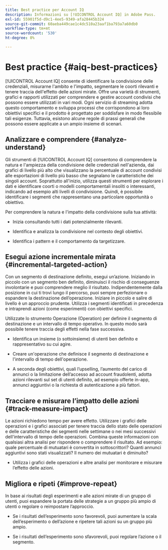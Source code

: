 ```yaml
---
title: Best practice per Account IQ
description: Informazioni su [!UICONTROL Account IQ] in Adobe Pass.
exl-id: 55901f5d-d9c1-4ee5-9349-afa28445b324
source-git-commit: 60aeba449cae1c4dc510a23aaf1ba793a7a60db0
workflow-type: tm+mt
source-wordcount: '530'
ht-degree: 0%

---
```


# Best practice {#aiq-best-practices}

[!UICONTROL Account IQ] consente di identificare la condivisione delle credenziali, misurarne l&#39;ambito e l&#39;impatto, segmentare le coorti rilevanti e tenere traccia dell&#39;effetto delle azioni mirate. Offre una varietà di strumenti, grafici e rapporti utilizzati per comprendere e gestire account condivisi che possono essere utilizzati in vari modi. Ogni servizio di streaming adotta questo comportamento e sviluppa processi che corrispondono ai loro obiettivi specifici e il prodotto è progettato per soddisfare in modo flessibile tali esigenze.  Tuttavia, esistono alcune regole di prassi generali che possono essere applicate a un ampio insieme di scenari.

## Analizzare e comprendere {#analyze-understand}

Gli strumenti di [!UICONTROL Account IQ] consentono di comprendere la natura e l&#39;ampiezza della condivisione delle credenziali nell&#39;azienda, dai grafici di livello più alto che visualizzano la percentuale di account condivisi alle esportazioni di livello più basso che segnalano le caratteristiche dei singoli account. Soprattutto all&#39;inizio, utilizza questi strumenti per esplorare i dati e identificare coorti o modelli comportamentali insoliti o interessanti, indicando ad esempio alti livelli di condivisione. Quindi, è possibile identificare i segmenti che rappresentano una particolare opportunità o obiettivo.

Per comprendere la natura e l&#39;impatto della condivisione sulla tua attività:

* Inizia consultando tutti i dati potenzialmente rilevanti.

* Identifica e analizza la condivisione nel contesto degli obiettivi.

* Identifica i pattern e il comportamento da targetizzare.

## Esegui azione incrementale mirata {#incremental-targeted-action}

Con un segmento di destinazione definito, esegui un’azione. Iniziando in piccolo con un segmento ben definito, diminuisci il rischio di conseguenze involontarie e puoi comprendere meglio il risultato. Indipendentemente dalla posizione in cui ti trovi lungo il percorso, puoi sempre perfezionare o espandere la destinazione dell’operazione.
Iniziare in piccolo e salire di livello è un approccio prudente. Utilizza i segmenti identificati in precedenza e intraprendi azioni (come esperimenti) con obiettivi specifici.

Utilizzate lo strumento Operazione (Operation) per definire il segmento di destinazione e un intervallo di tempo operativo. In questo modo sarà possibile tenere traccia degli effetti nella fase successiva.

* Identifica un insieme (o sottoinsieme) di utenti ben definito e rappresentativo su cui agire.

* Creare un&#39;operazione che definisce il segmento di destinazione e l&#39;intervallo di tempo dell&#39;operazione.

* A seconda degli obiettivi, quali l’upselling, l’aumento del carico di annunci o la limitazione dell’accesso ad account fraudolenti, adotta azioni rilevanti sul set di utenti definito, ad esempio offerte in-app, annunci aggiuntivi o la richiesta di autenticazione a più fattori.

<!--If necessary, gauge the affect [by measuring the impact of actions taken](#track-measure-impact).-->

## Tracciare e misurare l’impatto delle azioni {#track-measure-impact}

Le azioni richiedono tempo per avere effetto. Utilizzare i grafici delle operazioni e i grafici associati per tenere traccia dello stato delle operazioni e delle caratteristiche dei segmenti nelle settimane o nei mesi successivi dell&#39;intervallo di tempo delle operazioni. Combina queste informazioni con qualsiasi altra analisi per rispondere o comprendere il risultato. Ad esempio: quale percentuale di mutuatari è convertita in sottoscrittori? Quanti annunci aggiuntivi sono stati visualizzati? Il numero dei mutuatari è diminuito?

* Utilizza i grafici delle operazioni e altre analisi per monitorare e misurare l’effetto delle azioni.

## Migliora e ripeti {#improve-repeat}

In base ai risultati degli esperimenti e alle azioni mirate di un gruppo di utenti, puoi espandere la portata delle strategie a un gruppo più ampio di utenti o regolare o reimpostare l’approccio.

* Se i risultati dell’esperimento sono favorevoli, puoi aumentare la scala dell’esperimento o dell’azione e ripetere tali azioni su un gruppo più ampio.

* Se i risultati dell’esperimento sono sfavorevoli, puoi regolare l’azione o il segmento.


